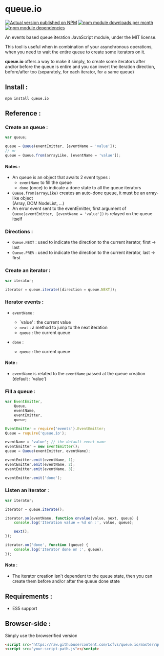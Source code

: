 # queue.io

[![Actual version published on NPM](https://badge.fury.io/js/queue.io.png)](https://www.npmjs.org/package/queue.io)
[![npm module downloads per month](http://img.shields.io/npm/dm/queue.io.svg)](https://www.npmjs.org/package/queue.io)
[![npm module dependencies](https://david-dm.org/Lcfvs/queue.io.png)](https://www.npmjs.org/package/queue.io)

An events based queue iteration JavaScript module, under the MIT license.

This tool is useful when in combination of your asynchronous operations, when you need to wait the entire queue to create some iterators on it.

<b>queue.io</b> offers a way to make it simply, to create some iterators after and/or before the queue is entire and you can invert the iteration direction, before/after too (separately, for each iterator, for a same queue)


## Install :

`npm install queue.io`


## Reference :

### Create an queue :

```JavaScript
var queue;

queue = Queue(eventEmitter, [eventName = 'value']);
// or
queue = Queue.from(arrayLike, [eventName = 'value']);
```

#### Notes :
* An queue is an object that awaits 2 event types :
  * `eventName` to fill the queue
  * `done` (once) to indicate a done state to all the queue iterators
* `Queue.from(arrayLike)` creates an auto-done queue, it must be an array-like object<br />
  (Array, DOM NodeList, ...)
* An error event sent to the eventEmitter, first argument of `Queue(eventEmitter, [eventName = 'value'])` is relayed on the queue itself

### Directions :

* `Queue.NEXT` : used to indicate the direction to the current iterator, first -> last
* `Queue.PREV` : used to indicate the direction to the current iterator, last -> first

### Create an iterator :

```JavaScript
var iterator;

iterator = queue.iterate([direction = queue.NEXT]);
```

### Iterator events :

* `eventName` :
  * `value'    : the current value
  * `next`     : a method to jump to the next iteration
  * `queue` : the current queue

* `done` :
  * `queue` : the current queue

#### Note :
* `eventName` is related to the `eventName` passed at the queue creation (default : 'value')

### Fill a queue :

```JavaScript
var EventEmitter,
    Queue,
    eventName,
    eventEmitter,
    queue;

EventEmitter = require('events').EventEmitter;
Queue = require('queue.io');

eventName = 'value'; // the default event name
eventEmitter = new EventEmitter();
queue = Queue(eventEmitter, eventName);

eventEmitter.emit(eventName, 1);
eventEmitter.emit(eventName, 2);
eventEmitter.emit(eventName, 3);

eventEmitter.emit('done');
```

### Listen an iterator :

```JavaScript
var iterator;

iterator = queue.iterate();

iterator.on(eventName, function onvalue(value, next, queue) {
    console.log('Iteration value = %d on :', value, queue);

    next();
});

iterator.on('done', function (queue) {
    console.log('Iterator done on :', queue);
});
```

#### Note :
* The iterator creation isn't dependent to the queue state, then you can create them before and/or after the queue done state


## Requirements :

* ES5 support


## Browser-side :

Simply use the browserified version

```HTML
<script src="https://raw.githubusercontent.com/Lcfvs/queue.io/master/queue.io.browserified.js"></script>
<script src="your-script-path.js"></script>
```